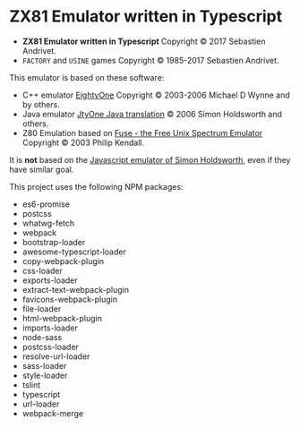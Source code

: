 # ZX81 Emulator written in Typescript

* **ZX81 Emulator written in Typescript** Copyright &copy; 2017 Sebastien Andrivet.
* `FACTORY` and `USINE` games Copyright &copy; 1985-2017 Sebastien Andrivet.

This emulator is based on these software:

* C++ emulator [EightyOne](https://sourceforge.net/projects/eightyone-sinclair-emulator/) Copyright &copy; 2003-2006 Michael D Wynne and by others.
* Java emulator [JtyOne Java translation](http://www.zx81stuff.org.uk/zx81/JtyOne.1.3.src.zip) &copy; 2006 Simon Holdsworth and others.
* Z80 Emulation based on [Fuse - the Free Unix Spectrum Emulator](http://fuse-emulator.sourceforge.net) Copyright &copy; 2003 Philip Kendall.
                                                                                                        
It is **not** based on the [Javascript emulator of Simon Holdsworth](http://www.zx81stuff.org.uk/zx81/jtyone.html), even if they have similar goal.
 
This project uses the following NPM packages:

* es6-promise
* postcss
* whatwg-fetch
* webpack
* bootstrap-loader
* awesome-typescript-loader
* copy-webpack-plugin
* css-loader
* exports-loader
* extract-text-webpack-plugin
* favicons-webpack-plugin
* file-loader
* html-webpack-plugin
* imports-loader
* node-sass
* postcss-loader
* resolve-url-loader
* sass-loader
* style-loader
* tslint
* typescript
* url-loader
* webpack-merge

